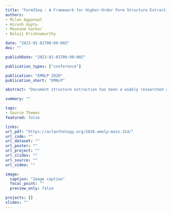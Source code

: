 ```yaml
---
title: "Form2Seq : A Framework for Higher-Order Form Structure Extraction"
authors:
- Milan Aggarwal
- Hiresh Gupta
- Mausoom Sarkar
- Balaji Krishnamurthy

date: "2023-01-01T00:00:00Z"
doi: ""

publishDate: "2023-01-01T00:00:00Z"

publication_types: ["conference"]

publication: "EMNLP 2020"
publication_short: "EMNLP"

abstract: "Document structure extraction has been a widely researched area for decades with recent works performing it as a semantic segmentation task over document images using fully-convolution networks. Such methods are limited by image resolution due to which they fail to disambiguate structures in dense regions which appear commonly in forms. To mitigate this, we propose Form2Seq, a novel sequence-to-sequence (Seq2Seq) inspired framework for structure extraction using text, with a specific focus on forms, which leverages relative spatial arrangement of structures. We discuss two tasks; 1) Classification of low-level constituent elements (TextBlock and empty fillable Widget) into ten types such as field captions, list items, and others; 2) Grouping lower-level elements into higher-order constructs, such as Text Fields, ChoiceFields and ChoiceGroups, used as information collection mechanism in forms. To achieve this, we arrange the constituent elements linearly in natural reading order, feed their spatial and textual representations to Seq2Seq framework, which sequentially outputs prediction of each element depending on the final task. We modify Seq2Seq for grouping task and discuss improvements obtained through cascaded end-to-end training of two tasks versus training in isolation. Experimental results show the effectiveness of our text-based approach achieving an accuracy of 90% on classification task and an F1 of 75.82, 86.01, 61.63 on groups discussed above respectively, outperforming segmentation baselines. Further we show our framework achieves state of the results for table structure recognition on ICDAR 2013 dataset."

summary: ""

tags:
- Source Themes
featured: false

links:
url_pdf: "https://aclanthology.org/2020.emnlp-main.314/"
url_code: ""
url_dataset: ""
url_poster: ""
url_project: ""
url_slides: ""
url_source: ""
url_video: ""

image:
  caption: "Image caption"
  focal_point: ""
  preview_only: false

projects: []
slides: ""
---
```

